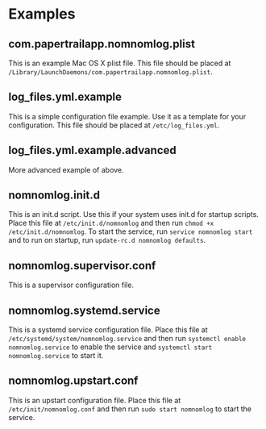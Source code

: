 # Examples

## com.papertrailapp.nomnomlog.plist

This is an example Mac OS X plist file.  This file should be placed at `/Library/LaunchDaemons/com.papertrailapp.nomnomlog.plist`.

## log_files.yml.example

This is a simple configuration file example.  Use it as a template for your configuration.  This file should be placed at `/etc/log_files.yml`.

## log_files.yml.example.advanced

More advanced example of above.

## nomnomlog.init.d

This is an init.d script.  Use this if your system uses init.d for startup scripts.  Place this file at `/etc/init.d/nomnomlog` and then run `chmod +x /etc/init.d/nomnomlog`.  To start the service, run `service nomnomlog start` and to run on startup, run `update-rc.d nomnomlog defaults`.

## nomnomlog.supervisor.conf

This is a supervisor configuration file.

## nomnomlog.systemd.service

This is a systemd service configuration file.  Place this file at `/etc/systemd/system/nomnomlog.service` and then run `systemctl enable nomnomlog.service` to enable the service and `systemctl start nomnomlog.service` to start it.

## nomnomlog.upstart.conf

This is an upstart configuration file.  Place this file at `/etc/init/nomnomlog.conf` and then run `sudo start nomnomlog` to start the service.
